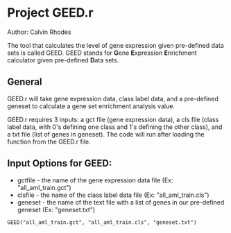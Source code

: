 # Project GEED.r

Author: Calvin Rhodes

The tool that calculates the level of gene expression given pre-defined data sets is called GEED. GEED stands for **G**ene **E**xpression **E**nrichment calculator given pre-defined **D**ata sets.

## General
GEED.r will take gene expression data, class label data, and a pre-defined geneset to calculate a gene set enrichment analysis value.

GEED.r requires 3 inputs: a gct file (gene expression data), a cls file (class label data, with 0's defining one class and 1's defining the other class), and a txt file (list of genes in geneset). The code will run after loading the function from the GEED.r file.

## Input Options for GEED:

* gctfile - the name of the gene expression data file (Ex: "all_aml_train.gct")
* clsfile - the name of the class label data file (Ex: "all_aml_train.cls")
* geneset - the name of the text file with a list of genes in our pre-defined geneset (Ex: "geneset.txt")

```{r}
GEED("all_aml_train.gct", "all_aml_train.cls", "geneset.txt")
```
